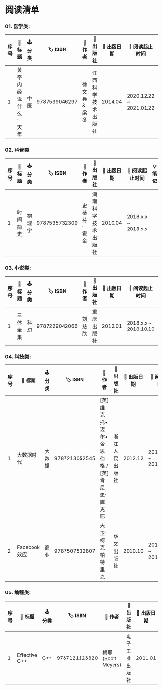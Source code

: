 # 阅读清单

### 01. 医学类:

|**序号**|🔎 **标题**|🕹 **分类**|🏷️ **ISBN**|🤠 **作者**|🏫 **出版社**|📅 **出版日期**|📅 **阅读起止时间**|💡 **笔记**|
|---|---|---|---|---|---|---|---|---|
|1|黄帝内经说什么·天年|中医|9787539046297|徐文兵 & 梁冬|江西科学技术出版社|2014.04|2020.12.22 ~ 2021.01.22||


### 02. 科普类

|**序号**|🔎 **标题**|🕹 **分类**|🏷️ **ISBN**|🤠 **作者**|🏫 **出版社**|📅 **出版日期**|📅 **阅读起止时间**|💡 **笔记**|
|---|---|---|---|---|---|---|---|---|
|1|时间简史|物理学|9787535732309|史蒂芬·霍金|湖南科学技术出版社|2010.04|2018.x.x ~ 2018.x.x||


### 03. 小说类:

|**序号**|🔎 **标题**|🕹 **分类**|🏷️ **ISBN**|🤠 **作者**|🏫 **出版社**|📅 **出版日期**|📅 **阅读起止时间**|💡 **笔记**|
|---|---|---|---|---|---|---|---|---|
|1|三体全集|科幻|9787229042066|刘慈欣|重庆出版社|2012.01|2018.x.x ~ 2018.10.19||


### 04. 科技类:

|**序号**|🔎 **标题**|🕹 **分类**|🏷️ **ISBN**|🤠 **作者**|🏫 **出版社**|📅 **出版日期**|📅 **阅读起止时间**|💡 **笔记**|
|---|---|---|---|---|---|---|---|---|
|1|大数据时代|大数据|9787213052545|[英] 维克托•迈尔•舍恩伯格 / </br> [英]肯尼思·库克耶|浙江人民出版社|2012.12|2018.10.20 ~ 2018.10.30||
|2|Facebook效应|商业|9787507532807|大卫·柯克帕特里克|华文出版社|2010.10|2018.11.25 ~ 2018.12.2||


### 05. 编程类:
|**序号**|🔎 **标题**|🕹 **分类**|🏷️ **ISBN**|🤠 **作者**|🏫 **出版社**|📅 **出版日期**|📅 **阅读起止时间**|💡 **笔记**|
|---|---|---|---|---|---|---|---|---|
|1|Effective C++|C++|9787121123320|梅耶 (Scott Meyers)|电子工业出版社|2011.01|2018.x.x ~ 2018.11.5||
